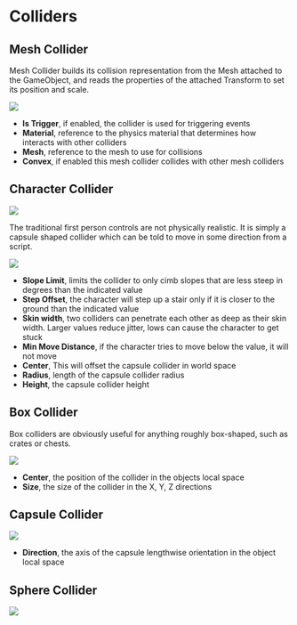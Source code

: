 # Colliders

## Mesh Collider

Mesh Collider builds its collision representation from the Mesh attached to the GameObject, and reads the properties of the attached Transform to set its position and scale.

![](image73.png)

* **Is Trigger**, if enabled, the collider is used for triggering events
* **Material**, reference to the physics material that determines how interacts with other colliders
* **Mesh**, reference to the mesh to use for collisions
* **Convex**, if enabled this mesh collider collides with other mesh colliders

## Character Collider

![](image57.png)

The traditional first person controls are not physically realistic. It is simply a capsule shaped collider which can be told to move in some direction from a script.

![](image49.png)

* **Slope Limit**, limits the collider to only cimb slopes that are less steep in degrees than the indicated value
* **Step Offset**, the character will step up a stair only if it is closer to the ground than the indicated value
* **Skin width**, two colliders can penetrate each other as deep as their skin width. Larger values reduce jitter, lows can cause the character to get stuck
* **Min Move Distance**, if the character tries to move below the value, it will not move
* **Center**, This will offset the capsule collider in world space
* **Radius**, length of the capsule collider radius
* **Height**, the capsule collider height

## Box Collider

Box colliders are obviously useful for anything roughly box-shaped, such as crates or chests.

![](image39.png)

* **Center**, the position of the collider in the objects local space
* **Size**, the size of the collider in the X, Y, Z directions

## Capsule Collider

![](image17.png)

* **Direction**, the axis of the capsule lengthwise orientation in the object local space

## Sphere Collider

![](image5.png)